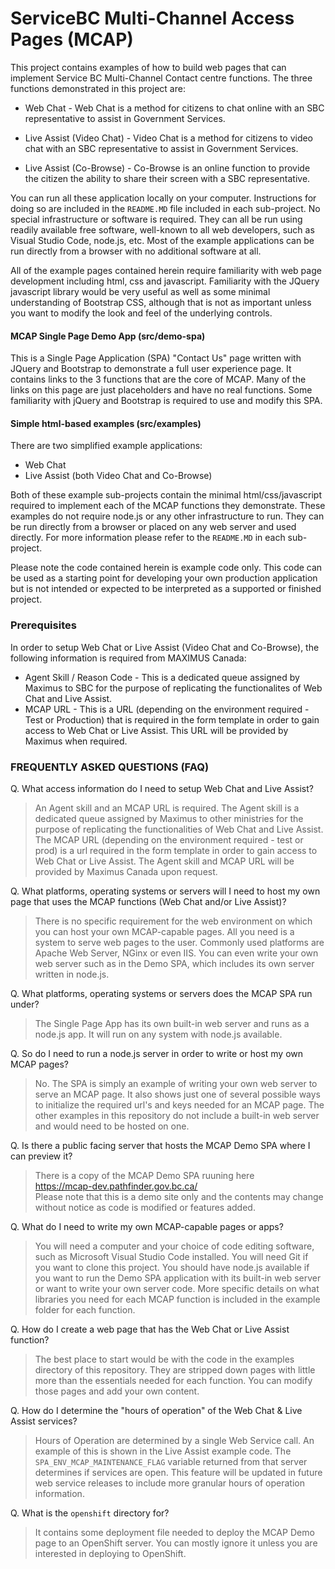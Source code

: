 # ServiceBC Multi-Channel Access Pages (MCAP)

This project contains examples of how to build web pages that can implement Service BC Multi-Channel Contact centre functions. The three functions demonstrated in this project are:
- Web Chat - Web Chat is a method for citizens to chat online with an SBC representative to assist in Government Services.

- Live Assist (Video Chat) - Video Chat is a method for citizens to video chat with an SBC representative to assist in Government Services.

- Live Assist (Co-Browse) - Co-Browse is an online function to provide the citizen the ability to share their screen with a SBC representative.

You can run all these application locally on your computer. Instructions for doing so are included in the `README.MD` file included in each sub-project.  No special infrastructure or software is required. They can all be run using readily available free software, well-known to all web developers, such as Visual Studio Code, node.js, etc.  Most of the example applications can be run directly from a browser with no additional software at all.

All of the example pages contained herein require familiarity with web page development including html, css and javascript.  Familiarity with the JQuery javascript library would be very useful as well as some minimal understanding of Bootstrap CSS, although that is not as important unless you want to modify the look and feel of the underlying controls.

#### MCAP Single Page Demo App (src/demo-spa)
  This is a Single Page Application (SPA) "Contact Us" page written with JQuery and Bootstrap to demonstrate a full user experience page.  It contains links to the 3 functions that are the core of MCAP.  Many of the links on this page are just placeholders and have no real functions.  Some familiarity with jQuery and Bootstrap is required to use and modify this SPA.



  #### Simple html-based examples (src/examples)
  There are two simplified example applications:
  - Web Chat
  - Live Assist (both Video Chat and Co-Browse)

Both of these example sub-projects contain the minimal html/css/javascript required to implement each of the MCAP functions they demonstrate.  These examples do not require node.js or any other infrastructure to run.  They can be run directly from a browser or placed on any web server and used directly.  For more information please refer to the `README.MD` in each sub-project.


Please note the code contained herein is example code only. This code can be used as a starting 
point for developing your own production application but is not intended or expected to be 
interpreted as a supported or finished project. 

### Prerequisites

In order to setup Web Chat or Live Assist (Video Chat and Co-Browse), the following information is required from MAXIMUS Canada:
- Agent Skill / Reason Code - This is a dedicated queue assigned by Maximus to SBC for the purpose of replicating the functionalites of Web Chat and Live Assist.
- MCAP URL - This is a URL (depending on the environment required - Test or Production) that is required in the form template in order to gain access to Web Chat or Live Assist. This URL will be provided by Maximus when required.

### FREQUENTLY ASKED QUESTIONS (FAQ) 

Q. What access information do I need to setup Web Chat and Live Assist?

>An Agent skill and an MCAP URL is required. The Agent skill is a dedicated queue assigned by Maximus to other ministries for the purpose of replicating the functionalities of Web Chat and Live Assist. The MCAP URL (depending on the environment required - test or prod) is a url required in the form template in order to gain access to Web Chat or Live Assist. 
The Agent skill and MCAP URL will be provided by Maximus Canada upon request.

Q. What platforms, operating systems or servers will I need to host my own page that uses the MCAP functions (Web Chat and/or Live Assist)?

>There is no specific requirement for the web environment on which you can host your own MCAP-capable pages.  All you need is a system to serve web pages to the user.  Commonly used platforms are Apache Web Server, NGinx or even IIS.  You can even write your own web server such as in the Demo SPA, which includes its own server written in node.js.

Q. What platforms, operating systems or servers does the MCAP SPA run under?

>The Single Page App has its own built-in web server and runs as a node.js app.  It will run on any system with node.js available.  

Q. So do I need to run a node.js server in order to write or host my own MCAP pages?

>No. The SPA is simply an example of writing your own web server to serve an MCAP page. It also shows just one of several possible ways to initialize the required url's and keys needed for an MCAP page. The other examples in this repository do not include a built-in web server and would need to be hosted on one.

Q. Is there a public facing server that hosts the MCAP Demo SPA where I can preview it?

>There is a copy of the MCAP Demo SPA ruuning here <br>
 https://mcap-dev.pathfinder.gov.bc.ca/ <br>
 Please note that this is a demo site only and the contents may change without notice as code is modified or features added.  

Q. What do I need to write my own MCAP-capable pages or apps?

>You will need a computer and your choice of code editing software, such as Microsoft Visual Studio Code installed. You will need Git if you want to clone this project. You should have node.js available if you want to run the Demo SPA application with its built-in web server or want to write your own server code. More specific details on what libraries you need for each MCAP function is included in the example folder for each function.

Q. How do I create a web page that has the Web Chat or Live Assist function?

>The best place to start would be with the code in the examples directory of this repository. They are stripped down pages with little more than the essentials needed for each function.  You can modify those pages and add your own content.

Q. How do I determine the "hours of operation" of the Web Chat & Live Assist services?

>Hours of Operation are determined by a single Web Service call.  An example of this is shown in the Live Assist example code.  The `SPA_ENV_MCAP_MAINTENANCE_FLAG` variable returned from that server determines if services are open.  This feature will be updated in future web service releases to include more granular hours of operation information.

Q. What is the `openshift` directory for?

>It contains some deployment file needed to deploy the MCAP Demo page to an OpenShift server.  You can mostly ignore it unless you are interested in deploying to OpenShift.

